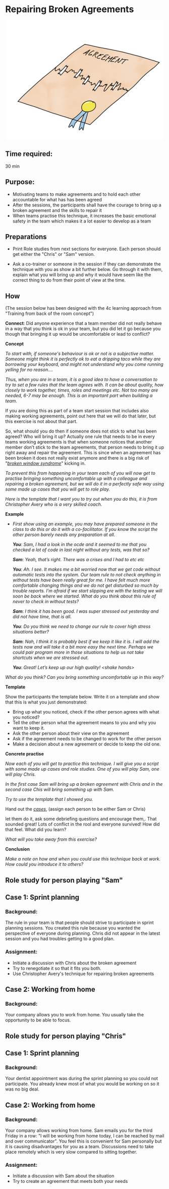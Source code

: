 # Repairing Broken Agreements
<img src="images/repairing-broken-agreement.png" >

## Time required:

30 min

## Purpose:

- Motivating teams to make agreements and to hold each other accountable for what has has been agreed
- After the sessions, the participants shall have the courage to bring up a broken agreement and the skills to repair it
- When teams practise this technique, it increases the basic emotional safety in the team which makes it a lot easier to develop as a team

## Preparations

-  Print Role studies from next sections for everyone. Each person should get either the "Chris" or "Sam" version.

-  Ask a co-trainer or someone in the session if they can demonstrate the technique with you as show a bit further below. Go through it with them, explain what you will bring up and why it would have seem like the correct thing to do from their point of view at the time.

## How

(The session below has been designed with the 4c learning approach from "Training from back of the room concept")

**Connect**: Did anyone experience that a team member did not really behave in a way that you think is ok in your team, but you did let it go because you though that bringing it up would be uncomfortable or lead to
conflict?

**Concept**

*To start with, if someone's behaviour is ok or not is a subjective matter. Someone might think it is perfectly ok to eat a dripping taco while they are borrowing your keyboard, and might not understand why you come running yelling for no reason....*

*Thus, when you are in a team, it is a good idea to have a conversation to try to set a few rules that the team agrees with. It can be about quality, how closely to work together, times, roles and meetings etc. Not too many are needed, 6-7 may be enough. This is an important part when building a team.*

If you are doing this as part of a team start session that includes also making working agreements, point out here that we will do that later, but this exercise is not about that part.

So, what should you do then if someone does not stick to what has been agreed? Who will bring it up? Actually one rule that needs to be in every teams working agreements is that when someone notices that another member don’t stick to the team agreements, that person needs to bring it up right away and repair the agreement. This is since when an agreement has been broken it does not really exist anymore and there is a big risk of "[*broken window
syndrome*](https://whatis.techtarget.com/definition/broken-window-theory)" kicking in.

*To prevent this from happening in your team each of you will now get to practise bringing something uncomfortable up with a colleague and repairing a broken agreement, but we will do it in a perfectly safe way using some made up cases that you will get to role play.*

*Here is the template that I want you to try out when you do this, it is from Christopher Avery who is a very skilled coach.*

**Example**

- *First show using an example, you may have prepared someone in the class to do this or do it with a co-facilitator. If you know the script the other person barely needs any preparation at all.*

   ***You***: *Sam, I had a look in the ocde and it seemed to me that you checked a lot of code in last night without any tests, was that so?*

   ***Sam***: *Yeah, that’s right. There was a crises and I had to etc etc*

   ***You***: *Ah. I see. It makes me a bit worried now that we get code without automatic tests into the system. Our team rule to not check anything in without tests have been really great for me. I have felt much more comfortable changing things and we do not get disturbed so much by trouble reports. I’m afraid if we start slipping ere with the testing we will soon be back where we started. What do you think about this rule of never to check in without tests?*

   ***Sam***: *I think it has been good. I was super stressed out yesterday and did not have time, that is all.*

   ***You***: *Do you think we need to change our rule to cover high stress situations better?*

   ***Sam***: *Nah, I think it is probably best if we keep it like it is. I will add the tests now and will take it a bit more easy the next time. Perhaps we could pair program more in those situations to help us not take shortcuts when we are stressed out.*

   ***You***: *Great! Let’s keep up our high quality! &lt;shake hands&gt;*

*What do you think? Can you bring something uncomfortable up in this way?*

**Template**

Show the participants the template below. Write it on a template and show that this is what you just demonstrated:

- Bring up what you noticed, check if the other person agrees with what you noticed?
- Tell the other person what the agreement means to you and why you want to keep it.
- Ask the other person about their view on the agreement
- Ask if the agreement needs to be changed to work for the other person
- Make a decision about a new agreement or decide to keep the old one.

**Concrete practise**

*Now each of you will get to practice this technique. I will give you a script with some made up cases and role studies. One of you will play Sam, one will play Chris.*

*In the first case Sam will bring up a broken agreement with Chris and in the second case Chis will bring something up with Sam.*

*Try to use the template that I showed you.*

Hand out the [*cases*](https://docs.google.com/document/d/1esGE5pbVGglY4YgakriqoMMRU3nP1r-RkjbpELQXmwk/),
(assign each person to be either Sam or Chris)

let them do it, ask some debriefing questions and encourage them,. That sounded great! Lots of conflict in the rool and everyone survived! How did that feel. What did you learn? 

*What will you take away from this exercise?*

**Conclusion**

*Make a note on how and when you could use this technique back at work. How could you introduce it to others?*

## Role study for person playing "Sam"

## Case 1: Sprint planning

### Background:

The rule in your team is that people should strive to participate in sprint planning sessions. You created this rule because you wanted the perspective of everyone during planning. Chris did not appear in the latest session and you had troubles getting to a good plan.

### Assignment:

*   Initiate a discussion with Chris about the broken agreement
*   Try to renegotiate it so that it fits you both.
*   Use Christopher Avery's technique for repairing broken agreements


## Case 2: Working from home

### Background:

Your company allows you to work from home. You usually take the opportunity to be able to focus.


## Role study for person playing "Chris"

## Case 1: Sprint planning

### Background:

Your dentist appointment was during the sprint planning so you could not participate. You already knew most of
what you would be working on so it was no big deal.


## Case 2: Working from home

### Background:

Your company allows working from home. Sam emails you for the third Friday in a row: "I will be working from home
today, I can be reached by mail and over communicator". You feel this is convenient for Sam personally but it is causing disadvantages for you as a team. Discussions need to take place remotely which is very slow compared to sitting together.

### Assignment:

*   Initiate a discussion with Sam about the situation
*   Try to create an agreement that meets both your needs

